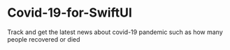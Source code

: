 # Covid-19-for-SwiftUI
Track and get the latest news about covid-19 pandemic such as how many people recovered or died
